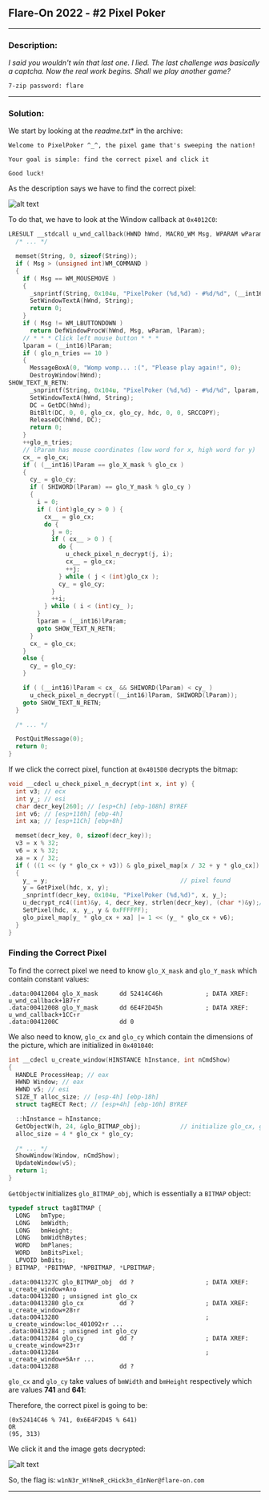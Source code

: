 ## Flare-On 2022 - #2 Pixel Poker
___

### Description: 

*I said you wouldn't win that last one. I lied. The last challenge was basically a captcha. Now the real work begins. Shall we play another game?*

`7-zip password: flare`

___

### Solution:

We start by looking at the *readme.txt** in the archive:
```
Welcome to PixelPoker ^_^, the pixel game that's sweeping the nation!

Your goal is simple: find the correct pixel and click it

Good luck!
```

As the description says we have to find the correct pixel:

![alt text](images/intro.png "")

To do that, we have to look at the Window callback at `0x4012C0`:
```c
LRESULT __stdcall u_wnd_callback(HWND hWnd, MACRO_WM Msg, WPARAM wParam, LPARAM lParam) {
  /* ... */

  memset(String, 0, sizeof(String));
  if ( Msg > (unsigned int)WM_COMMAND )
  {
    if ( Msg == WM_MOUSEMOVE )
    {
      _snprintf(String, 0x104u, "PixelPoker (%d,%d) - #%d/%d", (__int16)lParam, SHIWORD(lParam), glo_n_tries, 10);
      SetWindowTextA(hWnd, String);
      return 0;
    }
    if ( Msg != WM_LBUTTONDOWN )
      return DefWindowProcW(hWnd, Msg, wParam, lParam);
    // * * * Click left mouse button * * *
    lparam = (__int16)lParam;
    if ( glo_n_tries == 10 )
    {
      MessageBoxA(0, "Womp womp... :(", "Please play again!", 0);
      DestroyWindow(hWnd);
SHOW_TEXT_N_RETN:
      _snprintf(String, 0x104u, "PixelPoker (%d,%d) - #%d/%d", lparam, SHIWORD(lParam), glo_n_tries, 10);
      SetWindowTextA(hWnd, String);
      DC = GetDC(hWnd);
      BitBlt(DC, 0, 0, glo_cx, glo_cy, hdc, 0, 0, SRCCOPY);
      ReleaseDC(hWnd, DC);
      return 0;
    }
    ++glo_n_tries;
    // lParam has mouse coordinates (low word for x, high word for y)
    cx_ = glo_cx;
    if ( (__int16)lParam == glo_X_mask % glo_cx )
    {
      cy_ = glo_cy;
      if ( SHIWORD(lParam) == glo_Y_mask % glo_cy )
      {
        i = 0;
        if ( (int)glo_cy > 0 ) {
          cx__ = glo_cx;
          do {
            j = 0;
            if ( cx__ > 0 ) {
              do {
                u_check_pixel_n_decrypt(j, i);
                cx__ = glo_cx;
                ++j;
              } while ( j < (int)glo_cx );
              cy_ = glo_cy;
            }
            ++i;
          } while ( i < (int)cy_ );
        }
        lparam = (__int16)lParam;
        goto SHOW_TEXT_N_RETN;
      }
      cx_ = glo_cx;
    }
    else {
      cy_ = glo_cy;
    }

    if ( (__int16)lParam < cx_ && SHIWORD(lParam) < cy_ )
      u_check_pixel_n_decrypt((__int16)lParam, SHIWORD(lParam));
    goto SHOW_TEXT_N_RETN;
  }

  /* ... */

  PostQuitMessage(0);
  return 0;
}
```

If we click the correct pixel, function at `0x4015D0` decrypts the bitmap:
```c
void __cdecl u_check_pixel_n_decrypt(int x, int y) {
  int v3; // ecx
  int y_; // esi
  char decr_key[260]; // [esp+Ch] [ebp-108h] BYREF
  int v6; // [esp+110h] [ebp-4h]
  int xa; // [esp+11Ch] [ebp+8h]

  memset(decr_key, 0, sizeof(decr_key));
  v3 = x % 32;
  v6 = x % 32;
  xa = x / 32;
  if ( ((1 << (y * glo_cx + v3)) & glo_pixel_map[x / 32 + y * glo_cx]) == 0 )// check pixel
  {
    y_ = y;                                     // pixel found
    y = GetPixel(hdc, x, y);
    _snprintf(decr_key, 0x104u, "PixelPoker (%d,%d)", x, y_);
    u_decrypt_rc4((int)&y, 4, decr_key, strlen(decr_key), (char *)&y);// set y
    SetPixel(hdc, x, y_, y & 0xFFFFFF);
    glo_pixel_map[y_ * glo_cx + xa] |= 1 << (y_ * glo_cx + v6);
  }
}
```

### Finding the Correct Pixel

To find the correct pixel we need to know `glo_X_mask` and `glo_Y_mask` which contain
constant values:
```assembly
.data:00412004 glo_X_mask      dd 52414C46h            ; DATA XREF: u_wnd_callback+1B7↑r
.data:00412008 glo_Y_mask      dd 6E4F2D45h            ; DATA XREF: u_wnd_callback+1CC↑r
.data:0041200C                 dd 0
```

We also need to know, `glo_cx` and `glo_cy` which contain the dimensions of the picture,
which are initialized in `0x401040`:
```c
int __cdecl u_create_window(HINSTANCE hInstance, int nCmdShow)
{
  HANDLE ProcessHeap; // eax
  HWND Window; // eax
  HWND v5; // esi
  SIZE_T alloc_size; // [esp-4h] [ebp-18h]
  struct tagRECT Rect; // [esp+4h] [ebp-10h] BYREF

  ::hInstance = hInstance;
  GetObjectW(h, 24, &glo_BITMAP_obj);           // initialize glo_cx, glo_cy
  alloc_size = 4 * glo_cx * glo_cy;

  /* ... */
  ShowWindow(Window, nCmdShow);
  UpdateWindow(v5);
  return 1;
}
```

`GetObjectW` initializes `glo_BITMAP_obj`, which is essentially a `BITMAP` object:
```c
typedef struct tagBITMAP {
  LONG   bmType;
  LONG   bmWidth;
  LONG   bmHeight;
  LONG   bmWidthBytes;
  WORD   bmPlanes;
  WORD   bmBitsPixel;
  LPVOID bmBits;
} BITMAP, *PBITMAP, *NPBITMAP, *LPBITMAP;
```

```assembly
.data:0041327C glo_BITMAP_obj  dd ?                    ; DATA XREF: u_create_window+A↑o
.data:00413280 ; unsigned int glo_cx
.data:00413280 glo_cx          dd ?                    ; DATA XREF: u_create_window+28↑r
.data:00413280                                         ; u_create_window:loc_401092↑r ...
.data:00413284 ; unsigned int glo_cy
.data:00413284 glo_cy          dd ?                    ; DATA XREF: u_create_window+23↑r
.data:00413284                                         ; u_create_window+5A↑r ...
.data:00413288                 dd ?
```

`glo_cx` and `glo_cy` take values of `bmWidth` and `bmHeight` respectively
which are values **741** and **641**:

Therefore, the correct pixel is going to be:
```
(0x52414C46 % 741, 0x6E4F2D45 % 641)
OR
(95, 313)
```

We click it and the image gets decrypted:

![alt text](images/winner.png "")

So, the flag is: `w1nN3r_W!NneR_cHick3n_d1nNer@flare-on.com`
___
